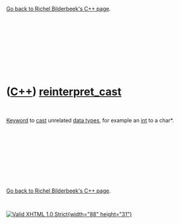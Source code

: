 

[Go back to Richel Bilderbeek's C++ page](Cpp.htm).

 

 

 

 

 

([C++](Cpp.htm)) [reinterpret\_cast](CppReinterpret_cast.htm)
=============================================================

 

[Keyword](CppKeyword.htm) to [cast](CppCast.htm) unrelated [data
types](CppDataType.htm), for example an [int](CppInt.htm) to a char\*.

 

 

 

 

 

[Go back to Richel Bilderbeek's C++ page](Cpp.htm).



 

[![Valid XHTML 1.0 Strict](valid-xhtml10.png){width="88"
height="31"}](http://validator.w3.org/check?uri=referer)
